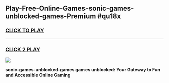 
## Play-Free-Online-Games-sonic-games-unblocked-games-Premium #qu18x
<h3>
<a href="https://premium.freeplayer.one?title=sonic-games-unblocked-games&ref=8M">CLICK TO PLAY</a></h3>
<hr>

<h3>
<a href="https://premium.freeplayer.one?title=sonic-games-unblocked-games&ref=8M">CLICK 2 PLAY</a>
  
</h3>

<a href="https://premium.freeplayer.one?title=sonic-games-unblocked-games&ref=8M"><img src="https://clearcache.store/games.png"></a>


**sonic-games-unblocked-games games unblocked: Your Gateway to Fun and Accessible Online Gaming**
